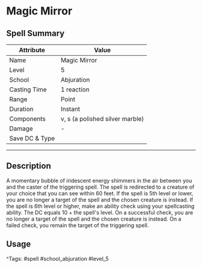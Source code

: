 # Magic Mirror

## Spell Summary

| Attribute        | Value                  |
|------------------|------------------------|
| Name             | Magic Mirror                 |
| Level            | 5                |
| School           | Abjuration          |
| Casting Time     | 1 reaction              |
| Range            | Point            |
| Duration         | Instant             |
| Components       | v, s (a polished silver marble)             |
| Damage           | -               |
| Save DC & Type   |              |

---

## Description

A momentary bubble of iridescent energy shimmers in the air between you and the caster of the triggering spell. The spell is redirected to a creature of your choice that you can see within 60 feet. If the spell is 5th level or lower, you are no longer a target of the spell and the chosen creature is instead. If the spell is 6th level or higher, make an ability check using your spellcasting ability. The DC equals 10 + the spell's level. On a successful check, you are no longer a target of the spell and the chosen creature is instead. On a failed check, you remain the target of the triggering spell.

## Usage


^Tags: #spell #school_abjuration #level_5